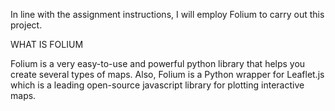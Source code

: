 In line with the assignment instructions, I will employ Folium to carry out this project.

WHAT IS FOLIUM

Folium is a very easy-to-use and powerful python library that helps you create several types of maps. Also, Folium is a Python wrapper for Leaflet.js which is a leading open-source javascript library for plotting interactive maps.
